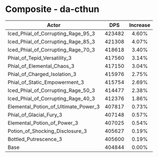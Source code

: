 # Composite - da-cthun
| Actor | DPS | Increase |
|---|:---:|:---:|
|Iced_Phial_of_Corrupting_Rage_95_3|423482|4.60%|
|Iced_Phial_of_Corrupting_Rage_85_3|421308|4.07%|
|Iced_Phial_of_Corrupting_Rage_70_3|418618|3.40%|
|Phial_of_Tepid_Versatility_3|417560|3.14%|
|Phial_of_Elemental_Chaos_3|417150|3.04%|
|Phial_of_Charged_Isolation_3|415976|2.75%|
|Phial_of_Static_Empowerment_3|415754|2.69%|
|Iced_Phial_of_Corrupting_Rage_50_3|414477|2.38%|
|Iced_Phial_of_Corrupting_Rage_40_3|412376|1.86%|
|Elemental_Potion_of_Ultimate_Power_3|407817|0.73%|
|Phial_of_Glacial_Fury_3|407148|0.57%|
|Elemental_Potion_of_Power_3|407025|0.54%|
|Potion_of_Shocking_Disclosure_3|405627|0.19%|
|Bottled_Putrescence_3|405600|0.19%|
|Base|404844|0.00%|
